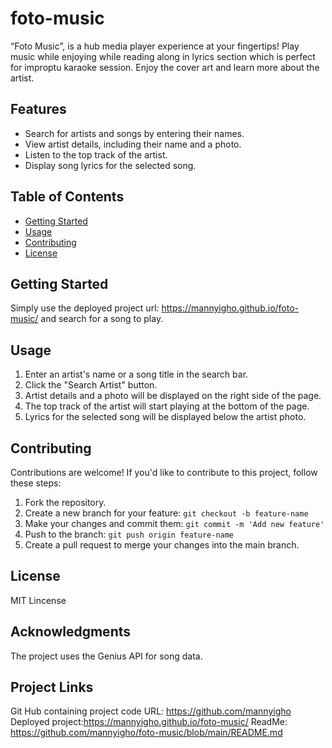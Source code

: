 # foto-music
“Foto Music”, is a hub media player experience at your fingertips! Play music while enjoying while reading along in lyrics section which is perfect for improptu karaoke session. Enjoy the cover art and learn more about the artist.

## Features

- Search for artists and songs by entering their names.
- View artist details, including their name and a photo.
- Listen to the top track of the artist.
- Display song lyrics for the selected song.

## Table of Contents

- [Getting Started](#getting-started)
- [Usage](#usage)
- [Contributing](#contributing)
- [License](#license)

## Getting Started

Simply use the deployed project url: https://mannyigho.github.io/foto-music/ and search for a song to play.

## Usage

1. Enter an artist's name or a song title in the search bar.
2. Click the "Search Artist" button.
3. Artist details and a photo will be displayed on the right side of the page.
4. The top track of the artist will start playing at the bottom of the page.
5. Lyrics for the selected song will be displayed below the artist photo.

## Contributing

Contributions are welcome! If you'd like to contribute to this project, follow these steps:

1. Fork the repository.
2. Create a new branch for your feature: `git checkout -b feature-name`
3. Make your changes and commit them: `git commit -m 'Add new feature'`
4. Push to the branch: `git push origin feature-name`
5. Create a pull request to merge your changes into the main branch.

## License

MIT Lincense

## Acknowledgments

The project uses the Genius API for song data.

## Project Links

Git Hub containing project code URL: https://github.com/mannyigho Deployed project:https://mannyigho.github.io/foto-music/ ReadMe: https://github.com/mannyigho/foto-music/blob/main/README.md

